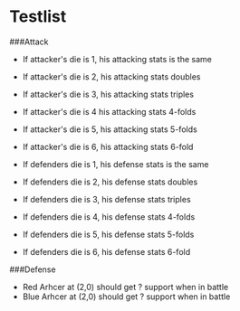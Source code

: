 # Testlist

###Attack
* If attacker's die is 1, his attacking stats is the same
* If attacker's die is 2, his attacking stats doubles
* If attacker's die is 3, his attacking stats triples
* If attacker's die is 4 his attacking stats 4-folds
* If attacker's die is 5, his attacking stats 5-folds
* If attacker's die is 6, his attacking stats 6-fold

* If defenders die is 1, his defense stats is the same
* If defenders die is 2, his defense stats doubles
* If defenders die is 3, his defense stats triples
* If defenders die is 4, his defense stats 4-folds
* If defenders die is 5, his defense stats 5-folds
* If defenders die is 6, his defense stats 6-fold

###Defense
* Red Arhcer at (2,0) should get ? support when in battle
* Blue Arhcer at (2,0) should get ? support when in battle
